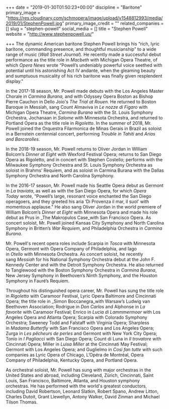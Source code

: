 +++
date = "2019-01-30T01:50:23+00:00"
discipline = "Baritone"
primary_image = "https://res.cloudinary.com/schmopera/image/upload/v1548812993/media/2019/01/StephenPowell.jpg"
primary_image_credit = ""
related_companies = []
slug = "stephen-powell"
social_media = []
title = "Stephen Powell"
website = "http://www.stephenpowell.us/"

+++
The dynamic American baritone Stephen Powell brings his “rich, lyric baritone, commanding presence, and thoughtful musicianship” to a wide range of music (_Wall Street Journal_). He recently made a successful debut performance as the title role in _Macbeth_ with Michigan Opera Theatre, of which _Opera News_ wrote “Powell’s undeniably powerful voice seethed with potential until his astonishing Act IV andante, when the gleaming beauty and sumptuous musicality of his rich baritone was finally given resplendent display."

In the 2017-18 season, Mr. Powell made debuts with the Los Angeles Master Chorale in _Carmina Burana,_ and with Odyssey Opera Boston as Bishop Pierre Cauchon in Dello Joio's _The Trial at Rouen._ He returned to Boston Baroque in Messiah, sang Count Almaviva in _Le nozze di Figaro_ with Michigan Opera Theatre, _Carmina Burana_ with the St. Louis Symphony Orchestra, Jochanaan in _Salome_ with Minnesota Orchestra, and returned to Portland Opera as the title role in _Rigoletto_. In the summer of 2018, Mr. Powell joined the Orquestra Filarmonica de Minas Gerais in Brazil as soloist in a Bernstein centennial concert, performing _Trouble in Tahiti_ and _Arias and Barcarolles._ 

In the 2018-19 season, Mr. Powell returns to Oliver Jordan in WIlliam Bolcom’s _Dinner at Eight_ with Wexford Festival Opera; returns to San Diego Opera as Rigoletto, and in concert with Stephen Costello; performs with the Milwaukee Symphony Orchestra and St. Louis Symphony Orchestra as soloist in Brahms’ Requiem, and as soloist in Carmina Burana with the Dallas Symphony Orchestra and North Carolina Symphony. 

In the 2016-17 season, Mr. Powell made his Seattle Opera debut as Germont in _La traviata_, as well as with the San Diego Opera, for which _Opera Today_ wrote, “Powell’s large, resonant voice enchanted the San Diego operagoers, and they greeted his aria ‘Di Provenza il mar, il suol’ with momentous applause." He also sang Oliver Jordan in the world premiere of William Bolcom’s _Dinner at Eight_ with Minnesota Opera and made his role debut as Prus in _The Makropulos Case_with San Francisco Opera. As concert soloist, Mr. Powell joined Kansas City Symphony and North Carolina Symphony in Britten’s _War Requiem_, and Philadelphia Orchestra in _Carmina Burana_.   

Mr. Powell's recent opera roles include Scarpia in _Tosca_ with Minnesota Opera, Germont with Opera Company of Philadelphia, and Iago in _Otello_ with Minnesota Orchestra. As concert soloist, he recently sang _Messiah_ for his National Symphony Orchestra debut at the John F. Kennedy Center and with the Detroit Symphony Orchestra. He also returned to Tanglewood with the Boston Symphony Orchestra in _Carmina Burana_, New Jersey Symphony in Beethoven’s Ninth Symphony, and the Houston Symphony in Fauré’s Requiem.  

Throughout his distinguished opera career, Mr. Powell has sung the title role in _Rigoletto_ with Caramoor Festival, Lyric Opera Baltimore and Cincinnati Opera; the title role in _Simon Boccanegra_with Warsaw’s Ludwig van Beethoven Association; Rodrigue in _Don Carlos_ and Alphonse in _La favorite_ with Caramoor Festival; Enrico in _Lucia di Lammmermoor_ with Los Angeles Opera and Atlanta Opera; Scarpia with Colorado Symphony Orchestra; Sweeney Todd and Falstaff with Virginia Opera; Sharpless in _Madama Butterfly_ with San Francisco Opera and Los Angeles Opera; Zurga in _Les pêcheurs de perles_ and Germont with New York City Opera; Tonio in _I Pagliacci_ with San Diego Opera; Count di Luna in _Il trovatore_ with Cincinnati Opera; Miller in _Luisa Miller_ at the Cincinnati May Festival; Germont with Los Angeles Opera; and Guglielmo in _Così fan tutte_ with such companies as Lyric Opera of Chicago, L’Opéra de Montréal, Opera Company of Philadelphia, Kentucky Opera, and Portland Opera.    

As orchestral soloist, Mr. Powell has sung with major orchestras in the United States and abroad, including Cleveland, Zürich, Cincinnati, Saint Louis, San Francisco, Baltimore, Atlanta, and Houston symphony orchestras. He has performed with the world's greatest conductors, including David Robertson, Leonard Slatkin, Robert Spano, Andrew Litton, Charles Dutoit, Grant Llewellyn, Antony Walker, David Zinman and Michael Tilson Thomas. 
